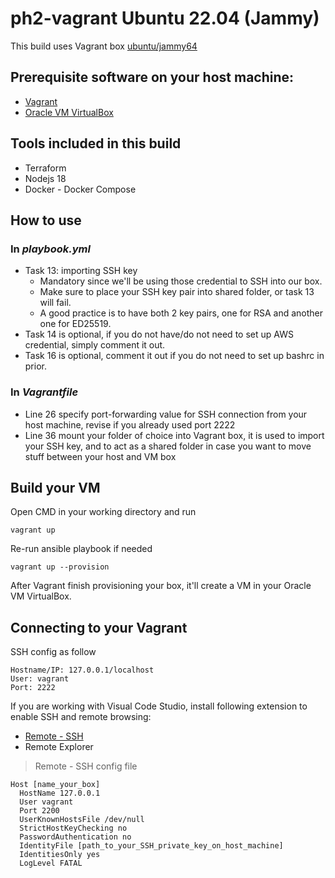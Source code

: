 # ph2-vagrant Ubuntu 22.04 (Jammy)
This build uses Vagrant box [ubuntu/jammy64](https://app.vagrantup.com/ubuntu/boxes/jammy64)

## Prerequisite software on your host machine:
- [Vagrant](https://www.vagrantup.com/)
- [Oracle VM VirtualBox](https://www.virtualbox.org/) 

## Tools included in this build
- Terraform
- Nodejs 18
- Docker - Docker Compose

## How to use
### In ***playbook.yml***
- Task 13: importing SSH key
  - Mandatory since we'll be using those credential to SSH into our box.
  - Make sure to place your SSH key pair into shared folder, or task 13 will fail.
  - A good practice is to have both 2 key pairs, one for RSA and another one for ED25519.
- Task 14 is optional, if you do not have/do not need to set up AWS credential, simply comment it out.
- Task 16 is optional, comment it out if you do not need to set up bashrc in prior.

### In ***Vagrantfile***
- Line 26 specify port-forwarding value for SSH connection from your host machine, revise if you already used port 2222
- Line 36 mount your folder of choice into Vagrant box, it is used to import your SSH key, and to act as a shared folder in case you want to move stuff between your host and VM box

## Build your VM
Open CMD in your working directory and run
```
vagrant up
```
Re-run ansible playbook if needed
```
vagrant up --provision
```
After Vagrant finish provisioning your box, it'll create a VM in your Oracle VM VirtualBox.

## Connecting to your Vagrant
SSH config as follow
```
Hostname/IP: 127.0.0.1/localhost
User: vagrant
Port: 2222
```

If you are working with Visual Code Studio, install following extension to enable SSH and remote browsing:
- [Remote - SSH](https://code.visualstudio.com/blogs/2019/10/03/remote-ssh-tips-and-tricks)
- Remote Explorer

> Remote - SSH config file
```
Host [name_your_box]
  HostName 127.0.0.1
  User vagrant
  Port 2200
  UserKnownHostsFile /dev/null
  StrictHostKeyChecking no
  PasswordAuthentication no
  IdentityFile [path_to_your_SSH_private_key_on_host_machine]
  IdentitiesOnly yes
  LogLevel FATAL
```
